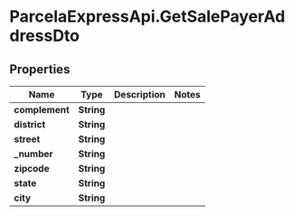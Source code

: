 # ParcelaExpressApi.GetSalePayerAddressDto

## Properties
Name | Type | Description | Notes
------------ | ------------- | ------------- | -------------
**complement** | **String** |  | 
**district** | **String** |  | 
**street** | **String** |  | 
**_number** | **String** |  | 
**zipcode** | **String** |  | 
**state** | **String** |  | 
**city** | **String** |  | 
